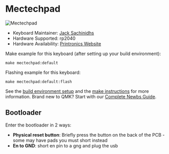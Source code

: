 # Mectechpad

![Mectechpad](http://printronics.gr/wp-content/uploads/2025/06/IMG-eeceb5eaaa776b9dc9114b3c06fc050b-V.jpg)

* Keyboard Maintainer: [Jack Sachinidhs](https://github.com/jacksaxi)
* Hardware Supported: rp2040
* Hardware Availability: [Printronics Website](https://printronics.gr)

Make example for this keyboard (after setting up your build environment):

    make mectechpad:default

Flashing example for this keyboard:

    make mectechpad:default:flash

See the [build environment setup](https://docs.qmk.fm/#/getting_started_build_tools) and the [make instructions](https://docs.qmk.fm/#/getting_started_make_guide) for more information. Brand new to QMK? Start with our [Complete Newbs Guide](https://docs.qmk.fm/#/newbs).

## Bootloader

Enter the bootloader in 2 ways:
* **Physical reset button**: Briefly press the button on the back of the PCB - some may have pads you must short instead
* **En to GND**: short en pin to a gng and plug the usb
